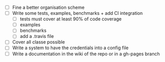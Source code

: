 
 - [ ] Fine a better organisation scheme
 - [ ] Write some tests, examples, benchmarks + add CI integration
   - [ ] tests must cover at least 90% of code coverage
   - [ ] examples
   - [ ] benchmarks
   - [ ] add a .travis file
 - [ ] Cover all classe possible
 - [ ] Write a system to have the credentials into a config file
 - [ ] Write a documentation in the wiki of the repo or in a gh-pages branch

